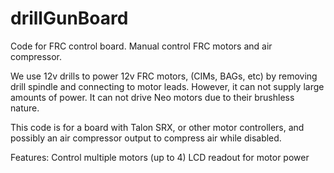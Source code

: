 # drillGunBoard

Code for FRC control board. Manual control FRC motors and air compressor.

We use 12v drills to power 12v FRC motors, (CIMs, BAGs, etc) by removing drill spindle and connecting to motor leads. However, it can not supply large amounts of power. It can not drive Neo motors due to their brushless nature. 

This code is for a board with Talon SRX, or other motor controllers, and possibly an air compressor output to compress air while disabled.

Features:
Control multiple motors (up to 4)
LCD readout for motor power
